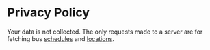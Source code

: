 # Privacy Policy

Your data is not collected. The only requests made to a server are for fetching bus [schedules](https://github.com/yeSpud/MACSTransitApp/blob/Production/app/src/main/java/fnsb/macstransit/activities/loadingactivity/loadingscreenrunnables/DownloadMasterSchedule.kt#L25) and [locations](https://github.com/yeSpud/MACSTransitApp/blob/Production/app/src/main/java/fnsb/macstransit/activities/mapsactivity/UpdateCoroutine.kt#L51).
